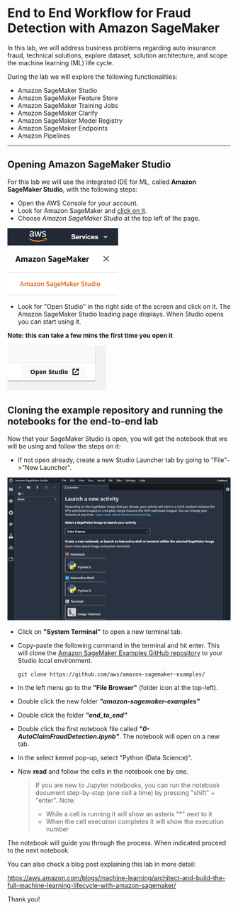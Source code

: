 # End to End Workflow for Fraud Detection with Amazon SageMaker

In this lab, we will address business problems regarding auto insurance fraud, technical solutions, explore dataset, solution architecture, and scope the machine learning (ML) life cycle.

During the lab we will explore the following functionalities:
* Amazon SageMaker Studio
* Amazon SageMaker Feature Store
* Amazon SageMaker Training Jobs
* Amazon SageMaker Clarify
* Amazon SageMaker Model Registry
* Amazon SageMaker Endpoints
* Amazon Pipelines

-----------------

## **Opening Amazon SageMaker Studio**

For this lab we will use the integrated IDE for ML, called **Amazon SageMaker Studio**, with the following steps:
* Open the AWS Console for your account.
* Look for Amazon SageMaker and [click on it](https://eu-west-1.console.aws.amazon.com/sagemaker/home?region=eu-west-1#/landing).
* Choose *Amazon SageMaker Studio* at the top left of the page.

![Amazon Sagemaker Studio](screen2.png)

* Look for "Open Studio" in the right side of the screen and click on it. The Amazon SageMaker Studio loading page displays. When Studio opens you can start using it. 

**Note: this can take a few mins the first time you open it**

![Open Studio](screen1.png)

## **Cloning the example repository and running the notebooks for the end-to-end lab**

Now that your SageMaker Studio is open, you will get the notebook that we will be using and follow the steps on it:
* If not open already, create a new Studio Launcher tab by going to "File"->"New Launcher".

![screen3](screen3.png)

* Click on **"System Terminal"** to open a new terminal tab.
* Copy-paste the following command in the terminal and hit enter. This will clone the [Amazon SageMaker Examples GitHub repository](https://github.com/aws/amazon-sagemaker-examples/) to your Studio local environment.
    ```
    git clone https://github.com/aws/amazon-sagemaker-examples/
    ```

* In the left menu go to the **"File Browser"** (folder icon at the top-left).
* Double click the new folder ***"amazon-sagemaker-examples"***
* Double click the folder ***"end_to_end"***
* Double click the first notebook file called ***"0-AutoClaimFraudDetection.ipynb"***. The notebook will open on a new tab.
* In the select kernel pop-up, select "Python (Data Science)".
* Now **read** and follow the cells in the notebook one by one.
    > If you are new to Jupyter notebooks, you can run the notebook document step-by-step (one cell a time) by pressing "shift" + "enter". Note:
    > * While a cell is running it will show an asterix "*" next to it
    > * When the cell execution completes it will show the execution number

The notebook will guide you through the process. When indicated proceed to the next notebook.

You can also check a blog post explaining this lab in more detail:

https://aws.amazon.com/blogs/machine-learning/architect-and-build-the-full-machine-learning-lifecycle-with-amazon-sagemaker/

Thank you!